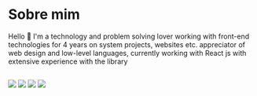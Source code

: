 # Sobre mim
Hello 👋 I'm a technology and problem solving lover working with front-end technologies for 4 years on system projects, websites etc. appreciator of web design and low-level languages, currently working with React js with extensive experience with the library

<!-- <div>
  <a href="https://github.com/JacksonSamuel42">
  <img height="180em" src="https://github-readme-stats.vercel.app/api?username=JacksonSamuel42&show_icons=true&theme=dracula&include_all_commits=true&count_private=true"/>
  <img height="180em" src="https://github-readme-stats.vercel.app/api/top-langs/?username=JacksonSamuel42&layout=compact&langs_count=7&theme=dracula"/>
</div>
<div style="display: inline_block"><br>
  <img align="center" alt="jackson-Js" height="30" width="40" src="https://raw.githubusercontent.com/devicons/devicon/master/icons/javascript/javascript-plain.svg">
  <img align="center" alt="jackson-boot" height="30" width="40" src="https://raw.githubusercontent.com/devicons/devicon/master/icons/bootstrap/bootstrap-plain.svg">
  <img align="center" alt="jackson-React" height="30" width="40" src="https://raw.githubusercontent.com/devicons/devicon/master/icons/react/react-original.svg">
  <img align="center" alt="jackson-HTML" height="30" width="40" src="https://raw.githubusercontent.com/devicons/devicon/master/icons/html5/html5-original.svg">
  <img align="center" alt="jackson-CSS" height="30" width="40" src="https://raw.githubusercontent.com/devicons/devicon/master/icons/css3/css3-original.svg">
  <img align="center" alt="jackson-php" height="30" width="40" src="https://raw.githubusercontent.com/devicons/devicon/master/icons/php/php-original.svg">
  <img align="center" alt="jackson-nodejs" height="30" width="40" src="https://raw.githubusercontent.com/devicons/devicon/master/icons/nodejs/nodejs-original.svg">
  <img align="center" alt="jackson-vue" height="30" width="40" src="https://raw.githubusercontent.com/devicons/devicon/master/icons/vuejs/vuejs-original.svg">
</div> -->
  
  ##
 
 <div>
 	<a href="https://www.twitter.com/JacksonSamu42" target="_blank"><img src="https://img.shields.io/badge/Twitter-1DA1F2?style=for-the-badge&logo=twitter&logoColor=white" target="_blank"></a>
 <a href="https://discord.gg/jackson#8807" target="_blank"><img src="https://img.shields.io/badge/Discord-7289DA?style=for-the-badge&logo=discord&logoColor=white" target="_blank"></a> 
  <a href = "mailto:jacksonsamuel42@hotmail.com"><img src="https://img.shields.io/badge/-Gmail-%23333?style=for-the-badge&logo=gmail&logoColor=white" target="_blank"></a>
  <a href="https://www.linkedin.com/in/jackson-samuel-485163207" target="_blank"><img src="https://img.shields.io/badge/-LinkedIn-%230077B5?style=for-the-badge&logo=linkedin&logoColor=white" target="_blank"></a> 
 
<!--   ![Snake animation](https://github.com/JacksonSamuel42/JacksonSamuel42/blob/output/github-contribution-grid-snake.svg) -->
 
</div>

